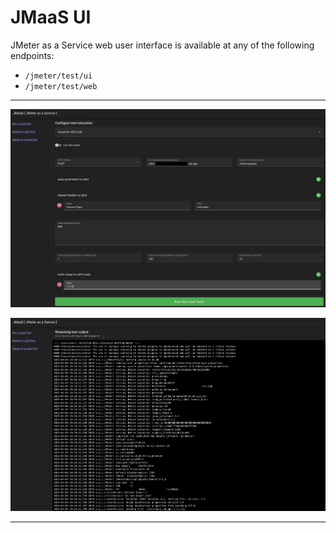 # JMaaS UI

JMeter as a Service web user interface is available at any of the following endpoints:

- `/jmeter/test/ui`
- `/jmeter/test/web`

---

![test configuration](https://github.com/gchux/cloud-run-tools/blob/main/jmeter/ui/img/jmaas_ui_config.png?raw=true)

![test configuration](https://github.com/gchux/cloud-run-tools/blob/main/jmeter/ui/img/jmaas_ui_stream.png?raw=true)

---
